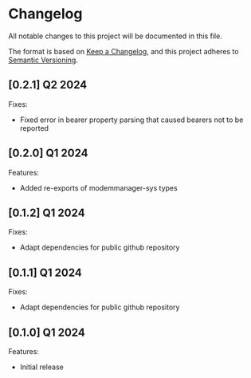 # Changelog

All notable changes to this project will be documented in this file.

The format is based on [Keep a Changelog](https://keepachangelog.com/en/1.0.0/),
and this project adheres to [Semantic Versioning](https://semver.org/spec/v2.0.0.html).

## [0.2.1] Q2 2024

Fixes:
- Fixed error in bearer property parsing that caused bearers not to be reported

## [0.2.0] Q1 2024

Features:
- Added re-exports of modemmanager-sys types

## [0.1.2] Q1 2024

Fixes:
- Adapt dependencies for public github repository

## [0.1.1] Q1 2024

Fixes:
- Adapt dependencies for public github repository

## [0.1.0] Q1 2024

Features:
- Initial release
